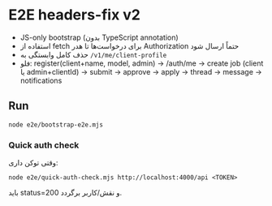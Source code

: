 # E2E headers-fix v2
- JS-only bootstrap (بدون TypeScript annotation)
- استفاده از fetch برای درخواست‌ها تا هدر Authorization حتماً ارسال شود
- حذف کامل وابستگی به `/v1/me/client-profile`
- فلو: register(client+name, model, admin) → /auth/me → create job (client یا admin+clientId) → submit → approve → apply → thread → message → notifications

## Run
```
node e2e/bootstrap-e2e.mjs
```

### Quick auth check
وقتی توکن داری:
```
node e2e/quick-auth-check.mjs http://localhost:4000/api <TOKEN>
```
باید status=200 و نقش/کاربر برگردد.
